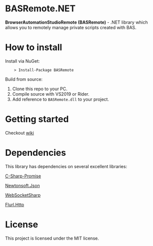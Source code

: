 # BASRemote.NET

**BrowserAutomationStudioRemote (BASRemote)** - .NET library which allows you to remotely manage private scripts created with BAS.

# How to install

Install via NuGet:

```
	> Install-Package BASRemote
```

Build from source:

1. Clone this repo to your PC.
2. Compile source with VS2019 or Rider.
3. Add reference to ```BASRemote.dll``` to your project.

# Getting started

Checkout [wiki](https://github.com/CheshireCaat/BASRemote.NET/wiki)

# Dependencies
This library has dependencies on several excellent libraries:

[C-Sharp-Promise](https://github.com/Real-Serious-Games/C-Sharp-Promise)

[Newtonsoft.Json](https://github.com/JamesNK/Newtonsoft.Json)

[WebSocketSharp](https://github.com/sta/websocket-sharp)

[Flurl.Http](https://github.com/tmenier/Flurl)

# License
This project is licensed under the MIT license.